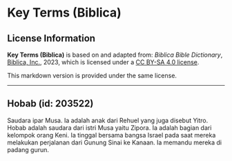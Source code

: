 # Key Terms (Biblica)

## License Information

**Key Terms (Biblica)** is based on and adapted from: _Biblica Bible Dictionary_, [Biblica, Inc.](https://www.biblica.com/), 2023, which is licensed under a [CC BY-SA 4.0 license](https://creativecommons.org/licenses/by-sa/4.0/legalcode.en).

This markdown version is provided under the same license.



--------------------------------

## Hobab (id: 203522)

Saudara ipar Musa. Ia adalah anak dari Rehuel yang juga disebut Yitro. Hobab adalah saudara dari istri Musa yaitu Zipora. Ia adalah bagian dari kelompok orang Keni. Ia tinggal bersama bangsa Israel pada saat mereka melakukan perjalanan dari Gunung Sinai ke Kanaan. Ia memandu mereka di padang gurun.


